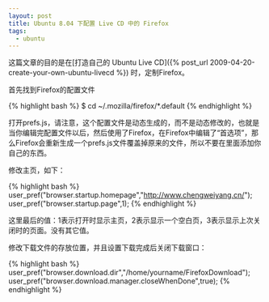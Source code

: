 ```yaml
---
layout: post
title: Ubuntu 8.04 下配置 Live CD 中的 Firefox
tags:
  - ubuntu
---
```


这篇文章的目的是在[打造自己的 Ubuntu Live CD]({% post_url 2009-04-20-create-your-own-ubuntu-livecd %})
时，定制Firefox。

首先找到Firefox的配置文件

{% highlight bash %}
$ cd ~/.mozilla/firefox/*.default
{% endhighlight %}

打开prefs.js，请注意，这个配置文件是动态生成的，而不是动态修改的，也就是当你编辑完配置文件以后，然后使用了Firefox，在Firefox中编辑了“首选项”，那么Firefox会重新生成一个prefs.js文件覆盖掉原来的文件，所以不要在里面添加你自己的东西。

修改主页，如下：

{% highlight bash %}
user_pref("browser.startup.homepage","http://www.chengweiyang.cn/");
user_pref("browser.startup.page",1);
{% endhighlight %}

这里最后的值：1表示打开时显示主页，2表示显示一个空白页，3表示显示上次关闭时的页面。没有其它值。

修改下载文件的存放位置，并且设置下载完成后关闭下载窗口：

{% highlight bash %}
user_pref("browser.download.dir","/home/yourname/FirefoxDownload");
user_pref("browser.download.manager.closeWhenDone",true);
{% endhighlight %}
